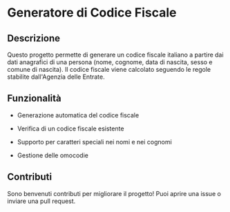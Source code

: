 # Generatore di Codice Fiscale

## Descrizione

Questo progetto permette di generare un codice fiscale italiano a partire dai dati anagrafici di una persona (nome, cognome, data di nascita, sesso e comune di nascita). Il codice fiscale viene calcolato seguendo le regole stabilite dall'Agenzia delle Entrate.

## Funzionalità

* Generazione automatica del codice fiscale

* Verifica di un codice fiscale esistente

* Supporto per caratteri speciali nei nomi e nei cognomi

* Gestione delle omocodie

## Contributi

Sono benvenuti contributi per migliorare il progetto! Puoi aprire una issue o inviare una pull request.